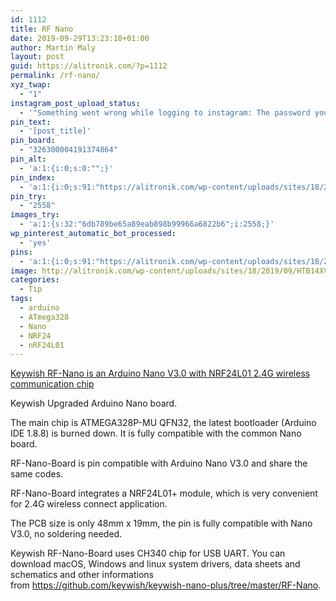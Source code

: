 ```yaml
---
id: 1112
title: RF Nano
date: 2019-09-29T13:23:10+01:00
author: Martin Maly
layout: post
guid: https://alitronik.com/?p=1112
permalink: /rf-nano/
xyz_twap:
  - "1"
instagram_post_upload_status:
  - '"Something went wrong while logging to instagram: The password you entered is incorrect. Please try again."'
pin_text:
  - '[post_title]'
pin_board:
  - "326300004191374864"
pin_alt:
  - 'a:1:{i:0;s:0:"";}'
pin_index:
  - 'a:1:{i:0;s:91:"https://alitronik.com/wp-content/uploads/sites/18/2019/09/HTB14XVaKxnaK1RjSZFtq6zC2VXaC.jpg";}'
pin_try:
  - "2558"
images_try:
  - 'a:1:{s:32:"6db789be65a89eab898b99966a6822b6";i:2558;}'
wp_pinterest_automatic_bot_processed:
  - 'yes'
pins:
  - 'a:1:{i:0;s:91:"https://alitronik.com/wp-content/uploads/sites/18/2019/09/HTB14XVaKxnaK1RjSZFtq6zC2VXaC.jpg";}'
image: http://alitronik.com/wp-content/uploads/sites/18/2019/09/HTB14XVaKxnaK1RjSZFtq6zC2VXaC.jpg
categories:
  - Tip
tags:
  - arduino
  - ATmega328
  - Nano
  - NRF24
  - nRF24L01
---
```

[Keywish RF-Nano is an Arduino Nano V3.0 with NRF24L01 2.4G wireless communication chip](http://s.click.aliexpress.com/e/kE74mEuu)

Keywish Upgraded Arduino Nano board. 

The main chip is ATMEGA328P-MU QFN32, the latest bootloader (Arduino IDE 1.8.8) is burned down. It is fully compatible with the common Nano board. 

RF-Nano-Board is pin compatible with Arduino Nano V3.0 and share the same codes.

RF-Nano-Board integrates a NRF24L01+ module, which is very convenient for 2.4G wireless connect application.

The PCB size is only 48mm x 19mm, the pin is fully compatible with Nano V3.0, no soldering needed. 

Keywish RF-Nano-Board uses CH340 chip for USB UART. You can download macOS, Windows and linux system drivers, data sheets and schematics and other informations from <https://github.com/keywish/keywish-nano-plus/tree/master/RF-Nano>.